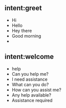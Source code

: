 ## intent:greet
- Hi
- Hello
- Hey there
- Good morning
- 
## intent:welcome
- help
- Can you help me?
- I need assistance
- What can you do?
- How can you assist me?
- Any help available?
- Assistance required

